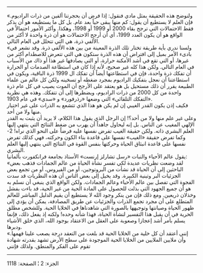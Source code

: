 ------------------------------------------------------------------------

«ولنوضح هذه الحقيقة بمثل مادي فنقول: إذا فرض أن بحجرتنا ألفين من ذرات
الراديوم. فإن العلم لا يستطيع أن يقول: كم منها يبقى حياً بعد عام. بل كل
ما يستطيعه هو أن يذكر فقط الاحتمالات التي ترجح بقاء 2000 أو 1999 أو
1998، وهكذا. وأكثر الأمور احتمالاً في الواقع هو أن يكون العدد 1999، أي أن
أرجح الاحتمالات هو أن ذرة واحدة لا أكثر من الألفي ذرة، هي التي تتحلل في
العام التالي.  
«ولسنا ندري بأية طريقة تختار تلك الذرة المعينة من بين هذه الألفي ذرة.
وقد نشعر في بادىء الأمر بميل إلى افتراض أن هذه الذرة ستكون هي التي تتعرض
للاصطدام أكثر من غيرها، أو التي تقع في أشد الأمكنة حرارة، أو التي
يصادفها غير هذا أو ذاك من الأسباب في العام التالي. ولكن هذا كله غير
صحيح، لأنه إذا كان في استطاعة الصدمات أو الحرارة أن تفكك ذرة واحدة، فإن
في استطاعتها أيضاً أن تفكك ال 1999 ذرة الباقية، ويكون في استطاعتنا أن
نعجل بتفكيك الراديوم بمجرد ضغطه أو تسخينه ولكن كل عالم من علماء الطبيعة
يقرر أن ذلك مستحيل بل هو يعتقد على الأرجح أن الموت يصيب في كل عام ذرة
واحدة من كل 2000 من ذرات الراديوم، ويضطرها إلى أن تتفكك. وهذه هي نظرية
«التفكك التلقائي» التي وضعها «رذرفورد» و «سدي» في عام 1903.  
فكيف إذن يكون القدر الغيبي إن لم يكن هو هذا الذي تتشعع به الذرات على غير
اختيار منها ولا من أحد.  
وعلى غير علم منها ولا من أحد؟! إن الرجل الذي يقول هذا الكلام، لا يريد أن
يثبت به القدر الإلهي المغيب عن الناس. بل إنه ليحاول جاهداً أن يهرب من ضغط
النتائج التي ينتهي إليها العلم البشري ذاته. ولكن حقيقة الغيب تفرض نفسها
عليه فرضاً على النحو الذي نراه! 2- وكما تفرض حقيقة «الغيب» نفسها على
قاعدة بناء الكون وحركته، فهي كذلك تفرض نفسها على قاعدة انبثاق الحياة
وحركتها بنفس القوة في النتائج التي ينتهي إليها العلم البشري.  
يقول عالم الأحياء والنبات «رسل تشارلز إرنست» الأستاذ بجامعة فرانكفورت
بألمانيا:  
«لقد وضعت نظريات عديدة لكي تفسر نشأة الحياة من عالم الجمادات فذهب بعض
الباحثين إلى أن الحياة قد نشأت من البروتوجين، أو من الفيروس، أو من تجمع
بعض الجزئيات البر وتينية الكبيرة. وقد يخيل إلى بعض الناس أن هذه النظريات
قد سدت الفجوة التي تفصل بين عالم الأحياء وعالم الجمادات. ولكن الواقع
الذي ينبغي أن نسلم به هو أن جميع الجهود التي بذلت للحصول على المادة
الحية من غير الحية، قد باءت بفشل وخذلان ذريعين. ومع ذلك فإن من ينكر وجود
الله لا يستطيع أن يقيم الدليل المباشر للعالم المتطلع على أن مجرد تجمع
الذرات والجزئيات عن طريق المصادفة، يمكن أن يؤدي إلى ظهور الحياة وصيانتها
وتوجيهها بالصورة التي شاهدناها في الخلايا الحية. وللشخص مطلق الحرية في
أن يقبل هذا التفسير لنشأة الحياة، فهذا شأنه وحده! ولكنه إذ يفعل ذلك،
فإنما يسلم بأمر أشد إعجازا وصعوبة على العقل من الاعتقاد بوجود الله، الذي
خلق الأشياء ودبرها.  
«إنني أعتقد أن كل خلية من الخلايا الحية قد بلغت من التعقد درجة يصعب
علينا فهمها. وأن ملايين الملايين من الخلايا الحية الموجودة على سطح الأرض
تشهد بقدرته شهادة تقوم على الفكر والمنطق. ولذلك فإنني

------------------------------------------------------------------------

الجزء: 2 ¦ الصفحة: 1118
